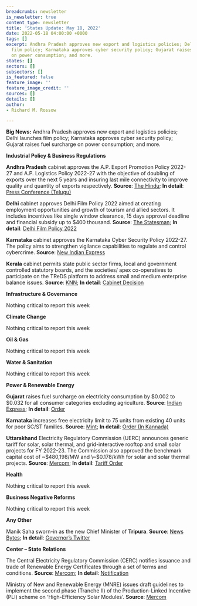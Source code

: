 ```yaml
---
breadcrumbs: newsletter
is_newsletter: true
content_type: newsletter
title: 'States Update: May 18, 2022'
date: 2022-05-18 04:00:00 +0000
tags: []
excerpt: Andhra Pradesh approves new export and logistics policies; Delhi launches
  film policy; Karnataka approves cyber security policy; Gujarat raises fuel surcharge
  on power consumption; and more.
states: []
sectors: []
subsectors: []
is_featured: false
feature_image: ''
feature_image_credit: ''
sources: []
details: []
author:
- Richard M. Rossow

---
```

**Big News:** Andhra Pradesh approves new export and logistics policies; Delhi launches film policy; Karnataka approves cyber security policy; Gujarat raises fuel surcharge on power consumption; and more.

**Industrial Policy & Business Regulations**

**Andhra Pradesh** cabinet approves the A.P. Export Promotion Policy 2022-27 and A.P. Logistics Policy 2022-27 with the objective of doubling of exports over the next 5 years and insuring last mile connectivity to improve quality and quantity of exports respectively. **Source**: [The Hindu](https://www.thehindu.com/news/national/andhra-pradesh/andhra-pradesh-government-advances-water-release-schedule-for-kharif-operations/article65407963.ece); **In detail**: [Press Conference (Telugu)](https://www.youtube.com/watch?v=zIxV7QamPfo)

**Delhi** cabinet approves Delhi Film Policy 2022 aimed at creating employment opportunities and growth of tourism and allied sectors. It includes incentives like single window clearance, 15 days approval deadline and financial subsidy up to $400 thousand. **Source**: [The Statesman](https://www.thestatesman.com/cities/delhi/delhi-govt-launches-delhi-film-policy-2022-1503071578.html); **In detail**: [Delhi Film Policy 2022](https://delhitourism.gov.in/dttdc/efilm/docs/fp2022.pdf)

**Karnataka** cabinet approves the Karnataka Cyber Security Policy 2022-27. The policy aims to strengthen vigilance capabilities to regulate and control cybercrime. **Source**: [New Indian Express](https://www.newindianexpress.com/states/karnataka/2022/may/13/green-signal-for-karnataka-cyber-security-policy-2452919.html)

**Kerala** cabinet permits state public sector firms, local and government controlled statutory boards, and the societies/ apex co-operatives to participate on the TReDS platform to address small and medium enterprise balance issues. **Source**: [KNN](https://knnindia.co.in/news/newsdetails/state/kerala-allows-state-buying-agencies-to-settle-msme-bills-through-treds); **In detail**: [Cabinet Decision](https://keralacm.gov.in/2022/05/13/cabinet-decisions-13-05-2022/)

**Infrastructure & Governance**

Nothing critical to report this week

**Climate Change**

Nothing critical to report this week

**Oil & Gas**

Nothing critical to report this week

**Water & Sanitation**

Nothing critical to report this week

**Power & Renewable Energy**

**Gujarat** raises fuel surcharge on electricity consumption by $0.002 to $0.032 for all consumer categories excluding agriculture. **Source**: [Indian Express](https://indianexpress.com/article/cities/ahmedabad/4th-hike-in-5-months-gujarat-govt-raises-fuel-surcharge-to-rs-2-50-per-unit-7914630/); **In detail**: [Order](https://www.guvnl.com/fpppa_documents/q421-22/Approval%20for%20additional%20FPPPA%20recovery%20of%20Rs.%200.20%20per%20unit%20towards%20Q2%20of%20FY%202021-22.pdf)

**Karnataka** increases free electricity limit to 75 units from existing 40 units for poor SC/ST families. **Source**: [Mint](https://www.livemint.com/news/india/karnataka-to-provide-free-electricity-up-to-75-units-monthly-to-bpl-families-11652496702625.html); **In detail**: [Order (In Kannada)](http://www.ksge.in/2022/05/decision-to-increase-amount-of-free.html)

**Uttarakhand** Electricity Regulatory Commission (UERC) announces generic tariff for solar, solar thermal, and grid-interactive rooftop and small solar projects for FY 2022-23. The Commission also approved the benchmark capital cost of \~$480,198/MW and \~$0.178/kWh for solar and solar thermal projects. **Source**: [Mercom](https://mercomindia.com/uttarakhand-approves-tariff-benchmark-cost-solar/); **In detail**: [Tariff Order](https://uerc.gov.in/ordersPetitions/orders/Misc/2022/may/Order%20dt.%2004.05.22%20on%20benchmark%20capital%20cost.pdf)

**Health**

Nothing critical to report this week

**Business Negative Reforms**

Nothing critical to report this week

**Any Other**

Manik Saha sworn-in as the new Chief Minister of **Tripura**. **Source**: [News Bytes](https://www.newsbytesapp.com/news/politics/tripura-manik-saha-takes-oath-as-new-cm/story); **In detail**: [Governor’s Twitter](https://twitter.com/SatyadeoNArya/status/1525745582408577025)

**Center – State Relations**

The Central Electricity Regulatory Commission (CERC) notifies issuance and trade of Renewable Energy Certificates through a set of terms and conditions. **Source**: [Mercom](https://mercomindia.com/cerc-regulations-boost-renewable-energy-certificates-trading/); **In detail**: [Notification](https://cercind.gov.in/regulations/REC-Regulations-2022.pdf)

Ministry of New and Renewable Energy (MNRE) issues draft guidelines to implement the second phase (Tranche II) of the Production-Linked Incentive (PLI) scheme on ‘High-Efficiency Solar Modules’. **Source**: [Mercom](https://mercomindia.com/production-linked-incentive-program-solar-module-manufacturing/)
